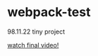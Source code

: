 # webpack-test
98.11.22 tiny project

[watch final video!](https://archive.org/details/webpackgithub981122)

